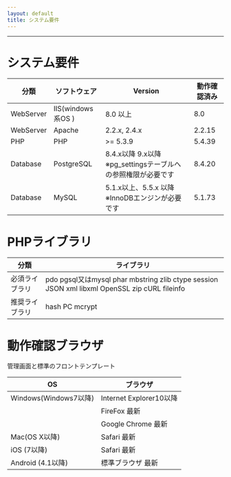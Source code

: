 ```yaml
---
layout: default
title: システム要件
---
```


---

# システム要件

| 分類 | ソフトウェア|Version|動作確認済み|
|---|-------|---|-------|
|WebServer|IIS(windows系OS )| 8.0 以上| 8.0 |
|WebServer|Apache |2.2.x, 2.4.x| 2.2.15 |
|PHP | PHP   | >= 5.3.9 |5.4.39|
|Database|PostgreSQL| 8.4.x以降  9.x以降 ※pg_settingsテーブルへの参照権限が必要です|8.4.20|
|Database|MySQL|5.1.x以上、5.5.x 以降 ※InnoDBエンジンが必要です|5.1.73|

# PHPライブラリ

| 分類 | ライブラリ|
|---|---|
|必須ライブラリ|pdo pgsql又はmysql phar mbstring zlib ctype session JSON xml libxml OpenSSL zip cURL fileinfo |
|推奨ライブラリ|hash PC mcrypt |

# 動作確認ブラウザ

管理画面と標準のフロントテンプレート

| OS | ブラウザ|
|---|-------|
|Windows(Windows7以降) | Internet Explorer10以降|
||FireFox 最新 |
|| Google Chrome 最新 |
|Mac(OS X以降)|Safari 最新|
|iOS (7以降)|Safari 最新|
|Android (4.1以降)| 標準ブラウザ 最新|
